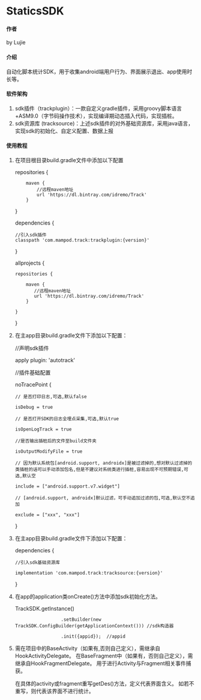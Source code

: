 # StaticsSDK

#### 作者

by Lujie

#### 介绍

自动化脚本统计SDK，用于收集android端用户行为、界面展示退出、app使用时长等。

#### 软件架构

1. sdk插件（trackplugin）：一款自定义gradle插件，采用groovy脚本语言+ASM9.0（字节码操作技术），实现编译期动态插入代码，实现插桩。
2. sdk资源库 (tracksource)：上述sdk插件的对外基础资源库，采用java语言，实现sdk的初始化、自定义配置、数据上报

#### 使用教程

1.  在项目根目录build.gradle文件中添加以下配置

    repositories {
            
            maven {
                //远程maven地址
                url 'https://dl.bintray.com/idremo/Track'
            }
            
    }
    
    dependencies {
        
        //引入sdk插件
        classpath 'com.mampod.track:trackplugin:{version}'
        
    }
    
    allprojects {
    
        repositories {
            
            maven {
               //远程maven地址
               url 'https://dl.bintray.com/idremo/Track'
            }
            
        }
    }

2.  在主app目录build.gradle文件下添加以下配置：

    //声明sdk插件
    
    apply plugin: 'autotrack'
    
    //插件基础配置
    
    noTracePoint {
    
        // 是否打印日志,可选,默认false
        
        isDebug = true
        
        // 是否打开SDK的日志全埋点采集,可选,默认true
        
        isOpenLogTrack = true
        
        //是否输出插桩后的文件至build文件夹
        
        isOutputModifyFile = true
        
        // 因为默认系统包[android.support, androidx]是被过滤掉的,想对默认过滤掉的类插桩的话可以手动添加包名,但是不建议对系统类进行插桩,容易出现不可预期错误,可选,默认空
        
        include = ["android.support.v7.widget"]
        
        // [android.support, androidx]默认过滤，可手动追加过滤的包,可选,默认空不追加
        
        exclude = ["xxx", "xxx"]
    }
    
3.  在主app目录build.gradle文件下添加以下配置：
    
    dependencies {
    
        //引入sdk基础资源库
        
        implementation 'com.mampod.track:tracksource:{version}'
    }
    
4. 在app的application类onCreate()方法中添加sdk初始化方法。

   TrackSDK.getInstance()
   
                        .setBuilder(new TrackSDK.ConfigBuilder(getApplicationContext())) //sdk构造器
                        
                        .init({appid});  //appid
                        
                        
5. 需在项目中的BaseActivity（如果有,否则自己定义），需继承自HookActivityDelegate。 在BaseFragment中（如果有，否则自己定义），需继承自HookFragmentDelegate。
   用于进行Activity与Fragment相关事件捕获。
   
   在具体的activity或fragment重写getDes()方法，定义代表界面含义。
   如若不重写，则代表该界面不进行统计。



